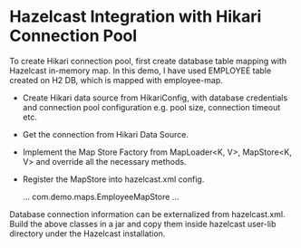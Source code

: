 <h1>Hazelcast Integration with Hikari Connection Pool</h1>
To create Hikari connection pool, first create database table mapping with Hazelcast in-memory map.
In this demo, I have used EMPLOYEE table created on H2 DB, which is mapped with employee-map.

- Create Hikari data source from HikariConfig, with database credentials and connection pool configuration e.g. pool size, connection timeout etc.
- Get the connection from Hikari Data Source.
- Implement the Map Store Factory from MapLoader<K, V>, MapStore<K, V> and override all the necessary methods.
- Register the MapStore into hazelcast.xml config.
   
  
    <hazelcast>
     ...
        <map name="empaloyee_map">
           <map-store enabled="true">
             <class-name>com.demo.maps.EmployeeMapStore</class-name>
           </map-store>
        </map>
     ...
    </hazelcast>

Database connection information can be externalized from hazelcast.xml. Build the above classes in a jar and copy them inside hazelcast user-lib directory under the Hazelcast installation.